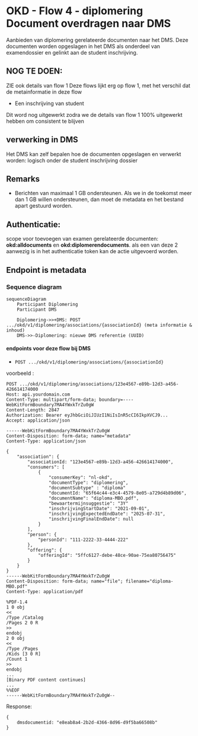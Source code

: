 # OKD - Flow 4 - diplomering Document overdragen naar DMS
Aanbieden van diplomering gerelateerde documenten naar het DMS. Deze documenten worden opgeslagen in het DMS als onderdeel van examendossier en gelinkt aan de student inschrijving.

## NOG TE DOEN:
ZIE ook details van flow 1
Deze flows lijkt erg op flow 1, met het verschil dat de metainformatie in deze flow 

* Een inschrijving van student

Dit word nog uitgewerkt zodra we de details van flow 1 100% uitgewerkt hebben om consistent te blijven

## verwerking in DMS
Het DMS kan zelf bepalen hoe de documenten opgeslagen en verwerkt worden: logisch onder de student inschrijving dossier

## Remarks
- Berichten van maximaal 1 GB ondersteunen. Als we in de toekomst meer dan 1 GB willen ondersteunen, dan moet de metadata en het bestand apart gestuurd worden.

## Authenticatie:
scope voor toevoegen van examen gerelateerde documenten: **okd:alldocuments** en **okd:diplomerendocuments**.
 als een van deze 2 aanwezig is in het authenticatie token kan de actie uitgevoerd worden.


## Endpoint is metadata
### Sequence diagram
```mermaid
sequenceDiagram
    Participant Diplomering
    Participant DMS

    Diplomering->>+DMS: POST .../okd/v1/diplomering/associations/{associationId} (meta informatie & inhoud)
    DMS->>-Diplomering: nieuwe DMS referentie (UUID)

```
#### endpoints voor deze flow bij DMS
- `POST .../okd/v1/diplomering/associations/{associationId}`

voorbeeld :
```
POST .../okd/v1/diplomering/associations/123e4567-e89b-12d3-a456-426614174000
Host: api.yourdomain.com
Content-Type: multipart/form-data; boundary=----WebKitFormBoundary7MA4YWxkTrZu0gW
Content-Length: 2847
Authorization: Bearer eyJhbGciOiJIUzI1NiIsInR5cCI6IkpXVCJ9...
Accept: application/json

------WebKitFormBoundary7MA4YWxkTrZu0gW
Content-Disposition: form-data; name="metadata"
Content-Type: application/json

{
    "association": {
        "associationId: "123e4567-e89b-12d3-a456-426614174000",
        "consumers": [
            {
                "consumerKey": "nl-okd",
                "documentType": "diplomering",
                "documentSubtype" : "diploma"
                "documentId: "65f64c44-e3c4-4579-8e05-a729d4b89d06",
                "documentName": "diploma-MBO.pdf",
                "bewaartermijnsuggestie": "3Y"
                "inschrijvingStartDate": "2021-09-01", 
                "inschrijvingExpectedEndDate": "2025-07-31",
                "inschrijvingFinalEndDate": null
            }
        ],
        "person": {
            "personId": "111-2222-33-4444-222"
        },
        "offering": {
            "offeringId": "5ffc6127-debe-48ce-90ae-75ea80756475"
        }
    }
}
------WebKitFormBoundary7MA4YWxkTrZu0gW
Content-Disposition: form-data; name="file"; filename="diploma-MBO.pdf"
Content-Type: application/pdf

%PDF-1.4
1 0 obj
<<
/Type /Catalog
/Pages 2 0 R
>>
endobj
2 0 obj
<<
/Type /Pages
/Kids [3 0 R]
/Count 1
>>
endobj
...
[Binary PDF content continues]
...
%%EOF
------WebKitFormBoundary7MA4YWxkTrZu0gW--

```

Response:
```
{
    dmsdocumentid: "e8eab8a4-2b2d-4366-8d96-d9f5ba66508b"
}
```

